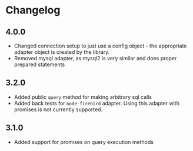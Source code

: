 # Changelog

## 4.0.0
* Changed connection setup to just use a config object - the appropriate adapter object is created by the library.
* Removed mysql adapter, as mysql2 is very similar and does proper prepared statements

## 3.2.0
* Added public `query` method for making arbitrary sql calls
* Added back tests for `node-firebird` adapter. Using this adapter with promises is not currently supported.

## 3.1.0
* Added support for promises on query execution methods